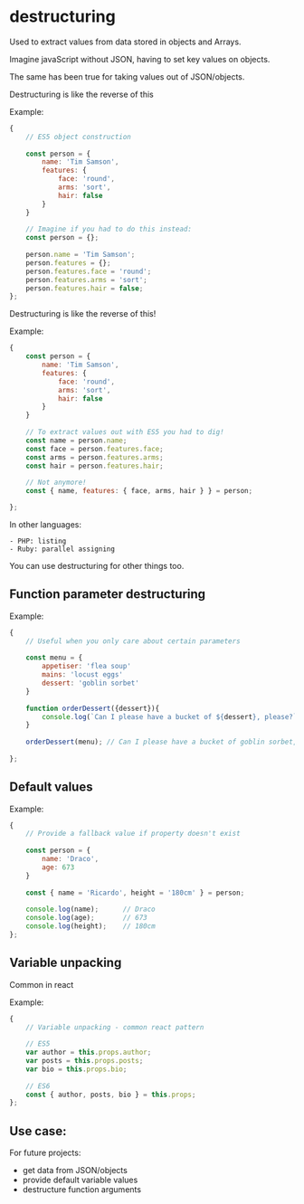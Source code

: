 
# destructuring

Used to extract values from data stored in objects and Arrays.

Imagine javaScript without JSON, having to set key values on objects.

The same has been true for taking values out of JSON/objects.

Destructuring is like the reverse of this

Example:

```javascript
{
    // ES5 object construction
    
    const person = {
        name: 'Tim Samson',
        features: {
            face: 'round',
            arms: 'sort',
            hair: false
        }
    }
    
    // Imagine if you had to do this instead:
    const person = {};
    
    person.name = 'Tim Samson';
    person.features = {};
    person.features.face = 'round';
    person.features.arms = 'sort';
    person.features.hair = false;
};
```

Destructuring is like the reverse of this!

Example:

```javascript
{
    const person = {
        name: 'Tim Samson',
        features: {
            face: 'round',
            arms: 'sort',
            hair: false
        }
    }
    
    // To extract values out with ES5 you had to dig!
    const name = person.name;
    const face = person.features.face;
    const arms = person.features.arms;
    const hair = person.features.hair;
    
    // Not anymore!
    const { name, features: { face, arms, hair } } = person;

};
```

In other languages: 

    - PHP: listing
    - Ruby: parallel assigning

You can use destructuring for other things too.


## Function parameter destructuring

Example:

```javascript
{
    // Useful when you only care about certain parameters
    
    const menu = {
        appetiser: 'flea soup'
        mains: 'locust eggs'
        dessert: 'goblin sorbet'
    }
    
    function orderDessert({dessert}){
        console.log(`Can I please have a bucket of ${dessert}, please?`);
    }
    
    orderDessert(menu); // Can I please have a bucket of goblin sorbet, please?
    
};
```

## Default values


Example:

```javascript
{
    // Provide a fallback value if property doesn't exist
    
    const person = {
        name: 'Draco',
        age: 673
    }
    
    const { name = 'Ricardo', height = '180cm' } = person;
    
    console.log(name);      // Draco
    console.log(age);       // 673
    console.log(height);    // 180cm
};
```

## Variable unpacking

Common in react

Example:

```javascript
{
    // Variable unpacking - common react pattern
    
    // ES5
    var author = this.props.author;
    var posts = this.props.posts;
    var bio = this.props.bio;
        
    // ES6
    const { author, posts, bio } = this.props;  
};
```

## Use case: 

For future projects:

- get data from JSON/objects
- provide default variable values
- destructure function arguments
